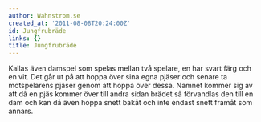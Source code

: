```yaml
---
author: Wahnstrom.se
created_at: '2011-08-08T20:24:00Z'
id: Jungfrubräde
links: {}
title: Jungfrubräde
---
```


Kallas även damspel som spelas mellan två spelare, en har svart färg och en vit. Det går ut på att
hoppa över sina egna pjäser och senare ta motspelarens pjäser genom att hoppa över dessa. Namnet
kommer sig av att då en pjäs kommer över till andra sidan brädet så förvandlas den till en dam och
kan då även hoppa snett bakåt och inte endast snett framåt som annars.